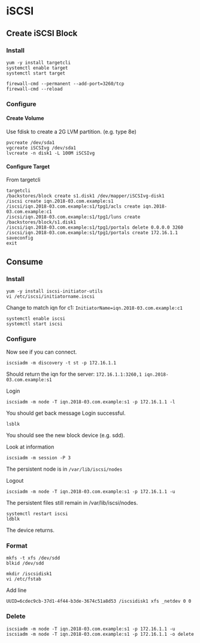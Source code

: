 # iSCSI


## Create iSCSI Block

### Install

```
yum -y install targetcli
systemctl enable target
systemctl start target

firewall-cmd --permanent --add-port=3260/tcp
firewall-cmd --reload
```

### Configure

#### Create Volume

Use fdisk to create a 2G LVM partition.  (e.g. type 8e)

```
pvcreate /dev/sda1
vgcreate iSCSIvg /dev/sda1
lvcreate -n disk1 -L 100M iSCSIvg
```

#### Configure Target
From targetcli

```
targetcli
/backstores/block create s1.disk1 /dev/mapper/iSCSIvg-disk1
/iscsi create iqn.2018-03.com.example:s1
/iscsi/iqn.2018-03.com.example:s1/tpg1/acls create iqn.2018-03.com.example:c1
/iscsi/iqn.2018-03.com.example:s1/tpg1/luns create /backstores/block/s1.disk1
/iscsi/iqn.2018-03.com.example:s1/tpg1/portals delete 0.0.0.0 3260
/iscsi/iqn.2018-03.com.example:s1/tpg1/portals create 172.16.1.1
saveconfig
exit
```

## Consume 

### Install

```
yum -y install iscsi-initiator-utils
vi /etc/iscsi/initiatorname.iscsi
```

Change to match iqn for c1: `InitiatorName=iqn.2018-03.com.example:c1`

```
systemctl enable iscsi
systemctl start iscsi
```

### Configure

Now see if you can connect.

```
iscsiadm -m discovery -t st -p 172.16.1.1
```

Should return the iqn for the server: `172.16.1.1:3260,1 iqn.2018-03.com.example:s1`

Login
```
iscsiadm -m node -T iqn.2018-03.com.example:s1 -p 172.16.1.1 -l
```

You should get back message Login successful.

```
lsblk
```

You should see the new block device (e.g. sdd).


Look at information
```
iscsiadm -m session -P 3
```

The persistent node is in `/var/lib/iscsi/nodes`

Logout

```
iscsiadm -m node -T iqn.2018-03.com.example:s1 -p 172.16.1.1 -u
```

The persistent files still remain in /var/lib/iscsi/nodes.

```
systemctl restart iscsi
ldblk
```

The device returns.

### Format

```
mkfs -t xfs /dev/sdd
blkid /dev/sdd

mkdir /iscsidisk1
vi /etc/fstab
```

Add line

```
UUID=6cdec9cb-37d1-4f44-b3de-3674c51a8d53 /iscsidisk1 xfs _netdev 0 0
```

### Delete

```
iscsiadm -m node -T iqn.2018-03.com.example:s1 -p 172.16.1.1 -u
iscsiadm -m node -T iqn.2018-03.com.example:s1 -p 172.16.1.1 -o delete
```






